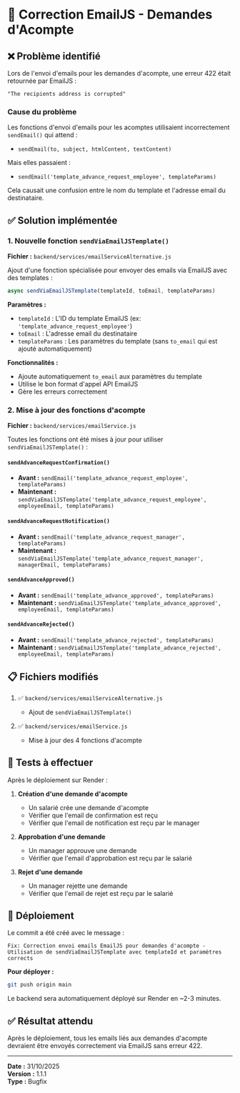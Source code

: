# 🔧 Correction EmailJS - Demandes d'Acompte

## ❌ Problème identifié

Lors de l'envoi d'emails pour les demandes d'acompte, une erreur 422 était retournée par EmailJS :
```
"The recipients address is corrupted"
```

### Cause du problème

Les fonctions d'envoi d'emails pour les acomptes utilisaient incorrectement `sendEmail()` qui attend :
- `sendEmail(to, subject, htmlContent, textContent)`

Mais elles passaient :
- `sendEmail('template_advance_request_employee', templateParams)`

Cela causait une confusion entre le nom du template et l'adresse email du destinataire.

## ✅ Solution implémentée

### 1. Nouvelle fonction `sendViaEmailJSTemplate()`

**Fichier :** `backend/services/emailServiceAlternative.js`

Ajout d'une fonction spécialisée pour envoyer des emails via EmailJS avec des templates :
```javascript
async sendViaEmailJSTemplate(templateId, toEmail, templateParams)
```

**Paramètres :**
- `templateId` : L'ID du template EmailJS (ex: `'template_advance_request_employee'`)
- `toEmail` : L'adresse email du destinataire
- `templateParams` : Les paramètres du template (sans `to_email` qui est ajouté automatiquement)

**Fonctionnalités :**
- Ajoute automatiquement `to_email` aux paramètres du template
- Utilise le bon format d'appel API EmailJS
- Gère les erreurs correctement

### 2. Mise à jour des fonctions d'acompte

**Fichier :** `backend/services/emailService.js`

Toutes les fonctions ont été mises à jour pour utiliser `sendViaEmailJSTemplate()` :

#### `sendAdvanceRequestConfirmation()`
- **Avant :** `sendEmail('template_advance_request_employee', templateParams)`
- **Maintenant :** `sendViaEmailJSTemplate('template_advance_request_employee', employeeEmail, templateParams)`

#### `sendAdvanceRequestNotification()`
- **Avant :** `sendEmail('template_advance_request_manager', templateParams)`
- **Maintenant :** `sendViaEmailJSTemplate('template_advance_request_manager', managerEmail, templateParams)`

#### `sendAdvanceApproved()`
- **Avant :** `sendEmail('template_advance_approved', templateParams)`
- **Maintenant :** `sendViaEmailJSTemplate('template_advance_approved', employeeEmail, templateParams)`

#### `sendAdvanceRejected()`
- **Avant :** `sendEmail('template_advance_rejected', templateParams)`
- **Maintenant :** `sendViaEmailJSTemplate('template_advance_rejected', employeeEmail, templateParams)`

## 📋 Fichiers modifiés

1. ✅ `backend/services/emailServiceAlternative.js`
   - Ajout de `sendViaEmailJSTemplate()`
   
2. ✅ `backend/services/emailService.js`
   - Mise à jour des 4 fonctions d'acompte

## 🧪 Tests à effectuer

Après le déploiement sur Render :

1. **Création d'une demande d'acompte**
   - Un salarié crée une demande d'acompte
   - Vérifier que l'email de confirmation est reçu
   - Vérifier que l'email de notification est reçu par le manager

2. **Approbation d'une demande**
   - Un manager approuve une demande
   - Vérifier que l'email d'approbation est reçu par le salarié

3. **Rejet d'une demande**
   - Un manager rejette une demande
   - Vérifier que l'email de rejet est reçu par le salarié

## 🚀 Déploiement

Le commit a été créé avec le message :
```
Fix: Correction envoi emails EmailJS pour demandes d'acompte - Utilisation de sendViaEmailJSTemplate avec templateId et paramètres corrects
```

**Pour déployer :**
```bash
git push origin main
```

Le backend sera automatiquement déployé sur Render en ~2-3 minutes.

## ✅ Résultat attendu

Après le déploiement, tous les emails liés aux demandes d'acompte devraient être envoyés correctement via EmailJS sans erreur 422.

---

**Date :** 31/10/2025  
**Version :** 1.1.1  
**Type :** Bugfix

